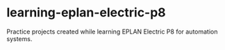 # learning-eplan-electric-p8
Practice projects created while learning EPLAN Electric P8 for automation systems.
